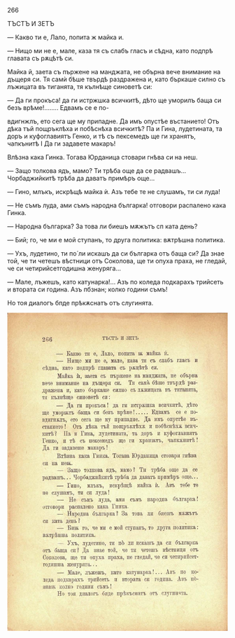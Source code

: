 ﻿266

ТЪСТЪ И ЗЕТЪ

— Какво ти е, Лало, попита ж майка и.

— Нищо ми не е, мале, каза тя съ слабъ гласъ и сѣдна, като подпрѣ главата съ рѫцѣтѣ си.

Майка й, заета съ пържене на манджата, не обърна вече внимание на дъщеря си. Тя самѝ бѣше твърдѣ раздражена и, като бъркаше силно съ лъжицата въ тиганята, тя кълнѣще синоветѣ си:

— Да ги прокъса! да ги истржшка всичкитѣ, дѣто ще уморилъ баща си безъ врѣме!........ Едвамъ се е по-

вдигнжлъ, ето сега ще му припадне. Да имъ опустѣе въстанието! Отъ дѣка тъй пощръклѣха и побѣснѣха всичкитѣ? Па и Гина, лудетината, та доръ и куфоглавиятъ Генко, и тѣ съ пексемедъ ще ги хранятъ, чапкънитѣ I Да ги задавете макаръ!

Влѣзна кака Гинка. Тогава Юрданица стовари гнѣва си на неш.

— Защо толкова ядъ, мамо? Ти трѣба още да се радвашъ... Чорбаджийкитѣ трѣба да даватъ примѣръ още...

— Гино, млъкъ, искрѣщѣ майка ѝ. Азъ тебе те не слушамъ, ти си луда!

— Не съмъ луда, ами съмъ народна българка! отговори распалено кака Гинка.

— Народна българка? За това ли биешъ мѫжътъ сп ката день?

— Бий; го, че ми е мой ступанъ, то друга политика: вѫтрѣшна политика.

— Ухъ, лудетино, ти по́ ли искашъ да си българка отъ баща си? Да знае той, че ти четешъ вѣстници отъ Соколова, ще ти опуха праха, не гледай, че си четирийсетгодишна женуряга...

— Мале, лъжешъ, като катунарка!... Азъ по коледа подкарахъ трийсеть и втората си година. Азъ пбзнан; колко години съмъ!

Но тоя диалогъ бпде прѣкѫснатъ отъ слугинята.

![original](images/301.jpg)

